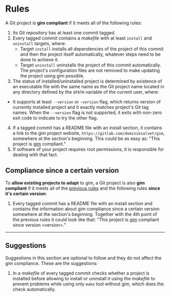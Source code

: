 # Rules

A Git project is **gim compliant** if it meets all of the following rules:

1. Its Git repository has at least one commit tagged.
2. Every tagged commit contains a *makefile* with at least `install` and `uninstall` targets, where:
   * Target `install` installs all dependencies of the project of this commit and then the project itself automatically, whatever steps need to be done to achieve it.
   * Target `uninstall` uninstalls the project of this commit automatically. The project's configuration files are not removed to make updating the project using gim possible.
3. The status of installed/uninstalled project is determined by existence of an executable file with the same name as the Git project name located in any directory defined by the `$PATH` variable of the current user, where:
  * It supports at least `--version` or `-version` flag, which returns version of currently installed project and it exactly matches project's Git tag names. When the `--version` flag is not supported, it exits with non-zero exit code to indicate to try the other flag.
4. If a tagged commit has a README file with an install section, it contains a link to the gim project website, `https://gitlab.com/dominiksalvet/gim`, somewhere at the section's beginning. This could be as easy as: "This project is [gim](https://gitlab.com/dominiksalvet/gim) compliant."
5. If software of your project requires root permissions, it is responsible for dealing with that fact.

## Compliance since a certain version

To **allow existing projects to adapt** to gim, a Git project is also **gim compliant** if it meets all of the [previous rules](#rules) and the following rules **since it's certain version**:

1. Every tagged commit has a README file with an install section and contains the information about gim compliance since a certain version somewhere at the section's beginning. Together with the 4th point of the previous rules it could look like that: "This project is [gim](https://gitlab.com/dominiksalvet/gim) compliant since version \<version\>."

---

## Suggestions

Suggestions in this section are optional to follow and they do not affect the gim compliance. These are the suggestions:

1. In a *makefile* of every tagged commit checks whether a project is installed before allowing to install or uninstall it using the *makefile* to prevent problems while using only `make` tool without gim, which does the check automatically.
